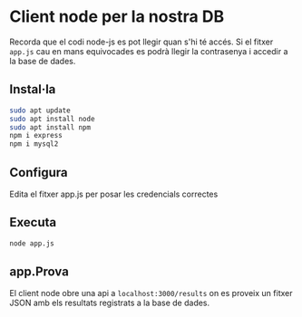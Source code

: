 # Client node per la nostra DB

Recorda que el codi node-js es pot llegir quan s'hi té accés. Si el fitxer `app.js` cau en mans equivocades es podrà llegir la contrasenya i accedir a la base de dades.

## Instal·la
```bash
sudo apt update
sudo apt install node
sudo apt install npm
npm i express
npm i mysql2
```

## Configura
Edita el fitxer app.js per posar les credencials correctes

## Executa
```bash
node app.js
```

## app.Prova
El client node obre una api a `localhost:3000/results` on es proveix un fitxer JSON amb els resultats registrats a la base de dades.